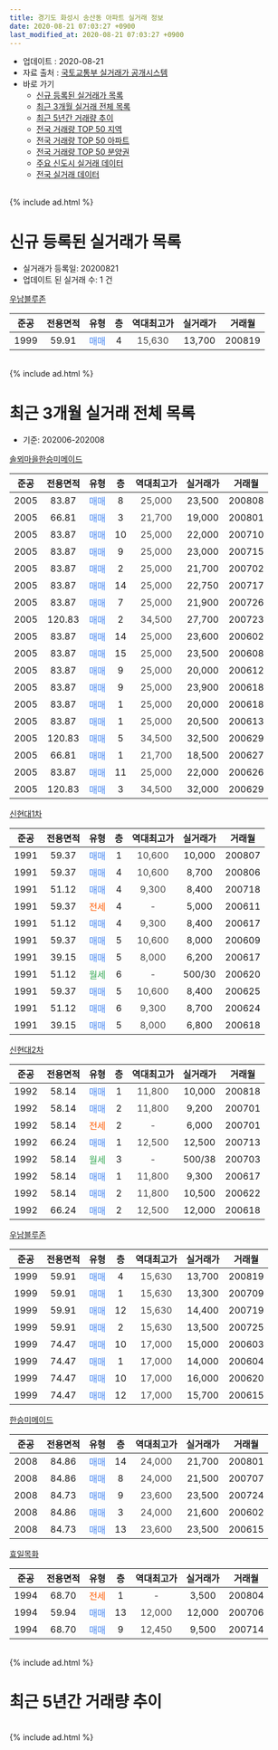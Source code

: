 ```yaml
---
title: 경기도 화성시 송산동 아파트 실거래 정보
date: 2020-08-21 07:03:27 +0900
last_modified_at: 2020-08-21 07:03:27 +0900
---
```


* 업데이트 : 2020-08-21
* 자료 출처 : [국토교통부 실거래가 공개시스템](http://rt.molit.go.kr)
* 바로 가기
    * [신규 등록된 실거래가 목록](#신규-등록된-실거래가-목록)
    * [최근 3개월 실거래 전체 목록](#최근-3개월-실거래-전체-목록)
    * [최근 5년간 거래량 추이](#최근-5년간-거래량-추이)
    * [전국 거래량 TOP 50 지역](https://inasie.github.io/apt-trade-info/최근-3개월-전국에서-가장-거래가-많이-발생한-지역)
    * [전국 거래량 TOP 50 아파트](https://inasie.github.io/apt-trade-info/최근-3개월-전국에서-가장-거래가-많이-발생한-아파트)
    * [전국 거래량 TOP 50 분양권](https://inasie.github.io/apt-trade-info/최근-3개월-전국에서-가장-거래가-많이-발생한-분양권)
    * [주요 신도시 실거래 데이터](https://inasie.github.io/apt-trade-info/주요-신도시)
    * [전국 실거래 데이터](https://inasie.github.io/apt-trade-info/전국)
<br>
{% include ad.html %}
<br>

# 신규 등록된 실거래가 목록
* 실거래가 등록일: 20200821
* 업데이트 된 실거래 수: 1 건


[우남블루존](https://search.naver.com/search.naver?query=%EA%B2%BD%EA%B8%B0%EB%8F%84+%ED%99%94%EC%84%B1%EC%8B%9C+%EC%86%A1%EC%82%B0%EB%8F%99+%EC%9A%B0%EB%82%A8%EB%B8%94%EB%A3%A8%EC%A1%B4)

|준공|전용면적|유형|층|역대최고가|실거래가|거래월|
|:---:|:---:|:---:|:---:|:---:|:---:|:---:|
|1999|59.91|<span style="color:#4285f3">매매</span>|4|<span style="color:#444444">15,630</span>|13,700|200819|


<br>
{% include ad.html %}
<br>

# 최근 3개월 실거래 전체 목록
* 기준: 202006-202008


[솔뫼마을한승미메이드](https://search.naver.com/search.naver?query=%EA%B2%BD%EA%B8%B0%EB%8F%84+%ED%99%94%EC%84%B1%EC%8B%9C+%EC%86%A1%EC%82%B0%EB%8F%99+%EC%86%94%EB%AB%BC%EB%A7%88%EC%9D%84%ED%95%9C%EC%8A%B9%EB%AF%B8%EB%A9%94%EC%9D%B4%EB%93%9C)

|준공|전용면적|유형|층|역대최고가|실거래가|거래월|
|:---:|:---:|:---:|:---:|:---:|:---:|:---:|
|2005|83.87|<span style="color:#4285f3">매매</span>|8|<span style="color:#444444">25,000</span>|23,500|200808|
|2005|66.81|<span style="color:#4285f3">매매</span>|3|<span style="color:#444444">21,700</span>|19,000|200801|
|2005|83.87|<span style="color:#4285f3">매매</span>|10|<span style="color:#444444">25,000</span>|22,000|200710|
|2005|83.87|<span style="color:#4285f3">매매</span>|9|<span style="color:#444444">25,000</span>|23,000|200715|
|2005|83.87|<span style="color:#4285f3">매매</span>|2|<span style="color:#444444">25,000</span>|21,700|200702|
|2005|83.87|<span style="color:#4285f3">매매</span>|14|<span style="color:#444444">25,000</span>|22,750|200717|
|2005|83.87|<span style="color:#4285f3">매매</span>|7|<span style="color:#444444">25,000</span>|21,900|200726|
|2005|120.83|<span style="color:#4285f3">매매</span>|2|<span style="color:#444444">34,500</span>|27,700|200723|
|2005|83.87|<span style="color:#4285f3">매매</span>|14|<span style="color:#444444">25,000</span>|23,600|200602|
|2005|83.87|<span style="color:#4285f3">매매</span>|15|<span style="color:#444444">25,000</span>|23,500|200608|
|2005|83.87|<span style="color:#4285f3">매매</span>|9|<span style="color:#444444">25,000</span>|20,000|200612|
|2005|83.87|<span style="color:#4285f3">매매</span>|9|<span style="color:#444444">25,000</span>|23,900|200618|
|2005|83.87|<span style="color:#4285f3">매매</span>|1|<span style="color:#444444">25,000</span>|20,000|200618|
|2005|83.87|<span style="color:#4285f3">매매</span>|1|<span style="color:#444444">25,000</span>|20,500|200613|
|2005|120.83|<span style="color:#4285f3">매매</span>|5|<span style="color:#444444">34,500</span>|32,500|200629|
|2005|66.81|<span style="color:#4285f3">매매</span>|1|<span style="color:#444444">21,700</span>|18,500|200627|
|2005|83.87|<span style="color:#4285f3">매매</span>|11|<span style="color:#444444">25,000</span>|22,000|200626|
|2005|120.83|<span style="color:#4285f3">매매</span>|3|<span style="color:#444444">34,500</span>|32,000|200629|

[신현대1차](https://search.naver.com/search.naver?query=%EA%B2%BD%EA%B8%B0%EB%8F%84+%ED%99%94%EC%84%B1%EC%8B%9C+%EC%86%A1%EC%82%B0%EB%8F%99+%EC%8B%A0%ED%98%84%EB%8C%801%EC%B0%A8)

|준공|전용면적|유형|층|역대최고가|실거래가|거래월|
|:---:|:---:|:---:|:---:|:---:|:---:|:---:|
|1991|59.37|<span style="color:#4285f3">매매</span>|1|<span style="color:#444444">10,600</span>|10,000|200807|
|1991|59.37|<span style="color:#4285f3">매매</span>|4|<span style="color:#444444">10,600</span>|8,700|200806|
|1991|51.12|<span style="color:#4285f3">매매</span>|4|<span style="color:#444444">9,300</span>|8,400|200718|
|1991|59.37|<span style="color:#ff5a00">전세</span>|4|<span style="color:#444444">-</span>|5,000|200611|
|1991|51.12|<span style="color:#4285f3">매매</span>|4|<span style="color:#444444">9,300</span>|8,400|200617|
|1991|59.37|<span style="color:#4285f3">매매</span>|5|<span style="color:#444444">10,600</span>|8,000|200609|
|1991|39.15|<span style="color:#4285f3">매매</span>|5|<span style="color:#444444">8,000</span>|6,200|200617|
|1991|51.12|<span style="color:#34a853">월세</span>|6|<span style="color:#444444">-</span>|500/30|200620|
|1991|59.37|<span style="color:#4285f3">매매</span>|5|<span style="color:#444444">10,600</span>|8,400|200625|
|1991|51.12|<span style="color:#4285f3">매매</span>|6|<span style="color:#444444">9,300</span>|8,700|200624|
|1991|39.15|<span style="color:#4285f3">매매</span>|5|<span style="color:#444444">8,000</span>|6,800|200618|

[신현대2차](https://search.naver.com/search.naver?query=%EA%B2%BD%EA%B8%B0%EB%8F%84+%ED%99%94%EC%84%B1%EC%8B%9C+%EC%86%A1%EC%82%B0%EB%8F%99+%EC%8B%A0%ED%98%84%EB%8C%802%EC%B0%A8)

|준공|전용면적|유형|층|역대최고가|실거래가|거래월|
|:---:|:---:|:---:|:---:|:---:|:---:|:---:|
|1992|58.14|<span style="color:#4285f3">매매</span>|1|<span style="color:#444444">11,800</span>|10,000|200818|
|1992|58.14|<span style="color:#4285f3">매매</span>|2|<span style="color:#444444">11,800</span>|9,200|200701|
|1992|58.14|<span style="color:#ff5a00">전세</span>|2|<span style="color:#444444">-</span>|6,000|200701|
|1992|66.24|<span style="color:#4285f3">매매</span>|1|<span style="color:#444444">12,500</span>|12,500|200713|
|1992|58.14|<span style="color:#34a853">월세</span>|3|<span style="color:#444444">-</span>|500/38|200703|
|1992|58.14|<span style="color:#4285f3">매매</span>|1|<span style="color:#444444">11,800</span>|9,300|200617|
|1992|58.14|<span style="color:#4285f3">매매</span>|2|<span style="color:#444444">11,800</span>|10,500|200622|
|1992|66.24|<span style="color:#4285f3">매매</span>|2|<span style="color:#444444">12,500</span>|12,000|200618|

[우남블루존](https://search.naver.com/search.naver?query=%EA%B2%BD%EA%B8%B0%EB%8F%84+%ED%99%94%EC%84%B1%EC%8B%9C+%EC%86%A1%EC%82%B0%EB%8F%99+%EC%9A%B0%EB%82%A8%EB%B8%94%EB%A3%A8%EC%A1%B4)

|준공|전용면적|유형|층|역대최고가|실거래가|거래월|
|:---:|:---:|:---:|:---:|:---:|:---:|:---:|
|1999|59.91|<span style="color:#4285f3">매매</span>|4|<span style="color:#444444">15,630</span>|13,700|200819|
|1999|59.91|<span style="color:#4285f3">매매</span>|1|<span style="color:#444444">15,630</span>|13,300|200709|
|1999|59.91|<span style="color:#4285f3">매매</span>|12|<span style="color:#444444">15,630</span>|14,400|200719|
|1999|59.91|<span style="color:#4285f3">매매</span>|2|<span style="color:#444444">15,630</span>|13,500|200725|
|1999|74.47|<span style="color:#4285f3">매매</span>|10|<span style="color:#444444">17,000</span>|15,000|200603|
|1999|74.47|<span style="color:#4285f3">매매</span>|1|<span style="color:#444444">17,000</span>|14,000|200604|
|1999|74.47|<span style="color:#4285f3">매매</span>|10|<span style="color:#444444">17,000</span>|16,000|200620|
|1999|74.47|<span style="color:#4285f3">매매</span>|12|<span style="color:#444444">17,000</span>|15,700|200615|


<script async src="//pagead2.googlesyndication.com/pagead/js/adsbygoogle.js"></script>
<!-- 기본 -->
<ins class="adsbygoogle"
     style="display:block"
     data-ad-client="ca-pub-2446590836940007"
     data-ad-slot="1659523306"
     data-ad-format="auto"
     data-full-width-responsive="true"></ins>
<script>
(adsbygoogle = window.adsbygoogle || []).push({});
</script>


[한승미메이드](https://search.naver.com/search.naver?query=%EA%B2%BD%EA%B8%B0%EB%8F%84+%ED%99%94%EC%84%B1%EC%8B%9C+%EC%86%A1%EC%82%B0%EB%8F%99+%ED%95%9C%EC%8A%B9%EB%AF%B8%EB%A9%94%EC%9D%B4%EB%93%9C)

|준공|전용면적|유형|층|역대최고가|실거래가|거래월|
|:---:|:---:|:---:|:---:|:---:|:---:|:---:|
|2008|84.86|<span style="color:#4285f3">매매</span>|14|<span style="color:#444444">24,000</span>|21,700|200801|
|2008|84.86|<span style="color:#4285f3">매매</span>|8|<span style="color:#444444">24,000</span>|21,500|200707|
|2008|84.73|<span style="color:#4285f3">매매</span>|9|<span style="color:#444444">23,600</span>|23,500|200724|
|2008|84.86|<span style="color:#4285f3">매매</span>|3|<span style="color:#444444">24,000</span>|21,600|200602|
|2008|84.73|<span style="color:#4285f3">매매</span>|13|<span style="color:#444444">23,600</span>|23,500|200615|

[효일목화](https://search.naver.com/search.naver?query=%EA%B2%BD%EA%B8%B0%EB%8F%84+%ED%99%94%EC%84%B1%EC%8B%9C+%EC%86%A1%EC%82%B0%EB%8F%99+%ED%9A%A8%EC%9D%BC%EB%AA%A9%ED%99%94)

|준공|전용면적|유형|층|역대최고가|실거래가|거래월|
|:---:|:---:|:---:|:---:|:---:|:---:|:---:|
|1994|68.70|<span style="color:#ff5a00">전세</span>|1|<span style="color:#444444">-</span>|3,500|200804|
|1994|59.94|<span style="color:#4285f3">매매</span>|13|<span style="color:#444444">12,000</span>|12,000|200706|
|1994|68.70|<span style="color:#4285f3">매매</span>|9|<span style="color:#444444">12,450</span>|9,500|200714|


<br>
{% include ad.html %}
<br>

# 최근 5년간 거래량 추이


<div style="width:100%;">
    <canvas id="deal_progress" height="200"></canvas>
</div>

<script>
new Chart(document.getElementById("deal_progress"), {
    type: 'line',
    data: {
        labels: ['201508','201509','201510','201511','201512','201601','201602','201603','201604','201605','201606','201607','201608','201609','201610','201611','201612','201701','201702','201703','201704','201705','201706','201707','201708','201709','201710','201711','201712','201801','201802','201803','201804','201805','201806','201807','201808','201809','201810','201811','201812','201901','201902','201903','201904','201905','201906','201907','201908','201909','201910','201911','201912','202001','202002','202003','202004','202005','202006','202007','202008'],
        datasets: [{
            label: '매매',
            pointRadius: 1,
            data: [15, 9, 15, 9, 7, 10, 10, 17, 8, 11, 10, 14, 7, 7, 11, 8, 8, 10, 11, 11, 12, 16, 5, 18, 5, 11, 16, 11, 11, 12, 7, 12, 13, 10, 7, 7, 11, 14, 14, 8, 7, 10, 3, 4, 6, 7, 4, 6, 5, 8, 5, 2, 5, 5, 23, 25, 16, 10, 25, 16, 7],
            borderColor: "rgba(255, 201, 14, 1)",
            backgroundColor: "rgba(255, 201, 14, 0.5)",
            fill: false,
            lineTension: 0
        },{
            label: '전월세',
            pointRadius: 1,
            data: [7, 10, 7, 5, 5, 7, 7, 5, 6, 7, 4, 6, 7, 7, 9, 7, 8, 5, 10, 14, 14, 5, 3, 4, 6, 9, 8, 6, 8, 9, 4, 7, 10, 6, 2, 5, 4, 7, 6, 4, 5, 1, 6, 11, 6, 4, 9, 8, 10, 5, 9, 7, 9, 4, 10, 4, 4, 8, 2, 2, 1],
            borderColor: "rgba(0, 141, 185, 1)",
            backgroundColor: "rgba(0, 141, 185, 0.5)",
            fill: false,
            lineTension: 0
        }
        ]
    },
    options: {
        responsive: true,
        title: {
            display: false
        },
        tooltips: {
            mode: 'index',
            intersect: false
        },
        hover: {
            mode: 'nearest',
            intersect: true
        },
        scales: {
            xAxes: [{
                display: true,
                scaleLabel: {
                    display: true,
                    labelString: '년/월'
                }
            }],
            yAxes: [{
                display: true,
                ticks: {
                    suggestedMin: 0,
                },
                scaleLabel: {
                    display: true,
                    labelString: '실거래 수'
                }
            }]
        }
    }
});

</script>


<br>
{% include ad.html %}
<br>

